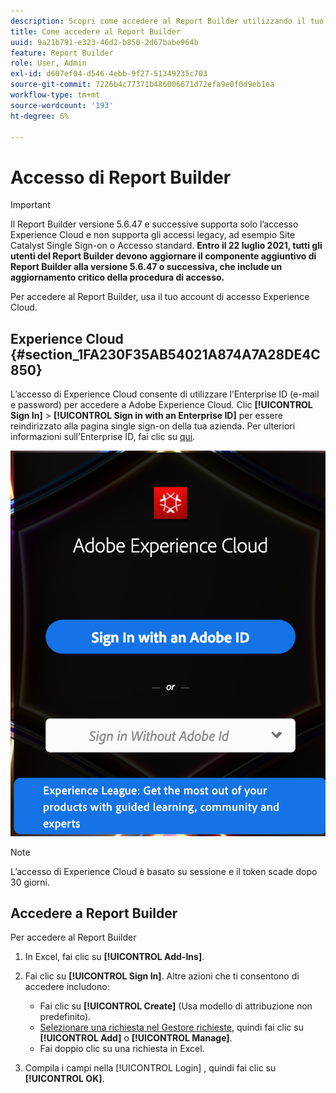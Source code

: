 ```yaml
---
description: Scopri come accedere al Report Builder utilizzando il tuo account di accesso di Experience Cloud.
title: Come accedere al Report Builder
uuid: 9a21b791-e323-46d2-b850-2d67babe964b
feature: Report Builder
role: User, Admin
exl-id: d607ef04-d546-4ebb-9f27-51349235c703
source-git-commit: 7226b4c77371b486006671d72efa9e0f0d9eb1ea
workflow-type: tm+mt
source-wordcount: '193'
ht-degree: 6%

---
```


# Accesso di Report Builder

>[!IMPORTANT]
>
>Il Report Builder versione 5.6.47 e successive supporta solo l’accesso Experience Cloud e non supporta gli accessi legacy, ad esempio Site Catalyst Single Sign-on o Accesso standard. **Entro il 22 luglio 2021, tutti gli utenti del Report Builder devono aggiornare il componente aggiuntivo di Report Builder alla versione 5.6.47 o successiva, che include un aggiornamento critico della procedura di accesso.**

Per accedere al Report Builder, usa il tuo account di accesso Experience Cloud.

## Experience Cloud {#section_1FA230F35AB54021A874A7A28DE4C850}

L’accesso di Experience Cloud consente di utilizzare l’Enterprise ID (e-mail e password) per accedere a Adobe Experience Cloud. Clic **[!UICONTROL Sign In]** > **[!UICONTROL Sign in with an Enterprise ID]** per essere reindirizzato alla pagina single sign-on della tua azienda. Per ulteriori informazioni sull’Enterprise ID, fai clic su [qui](https://helpx.adobe.com/enterprise/kb/enterprise-id-faq.html#whatis).

![](assets/adobe_id_login.png)

>[!NOTE]
>
>L’accesso di Experience Cloud è basato su sessione e il token scade dopo 30 giorni.

## Accedere a Report Builder

Per accedere al Report Builder

1. In Excel, fai clic su **[!UICONTROL Add-Ins]**.
1. Fai clic su **[!UICONTROL Sign In]**. Altre azioni che ti consentono di accedere includono:

   * Fai clic su **[!UICONTROL Create]** (Usa modello di attribuzione non predefinito).
   * [Selezionare una richiesta nel Gestore richieste](/help/analyze/report-builder/manage-requests/r-arb-manage-requests.md), quindi fai clic su **[!UICONTROL Add]** o **[!UICONTROL Manage]**.
   * Fai doppio clic su una richiesta in Excel.

1. Compila i campi nella [!UICONTROL Login] , quindi fai clic su **[!UICONTROL OK]**.
